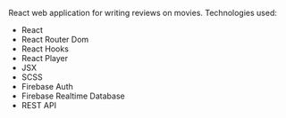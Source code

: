React web application for writing reviews on movies.
Technologies used:
* React
* React Router Dom
* React Hooks
* React Player
* JSX
* SCSS
* Firebase Auth
* Firebase Realtime Database
* REST API
